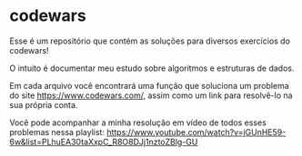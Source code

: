 # codewars
Esse é um repositório que contém as soluções para diversos exercícios do codewars!

O intuito é documentar meu estudo sobre algoritmos e estruturas de dados.

Em cada arquivo você encontrará uma função que soluciona um problema do site https://www.codewars.com/, assim como um link para resolvê-lo na sua própria conta.

Você pode acompanhar a minha resolução em vídeo de todos esses problemas nessa playlist: https://www.youtube.com/watch?v=jGUnHE59-6w&list=PLhuEA30taXxpC_R8O8DJj1nztoZBlg-GU
